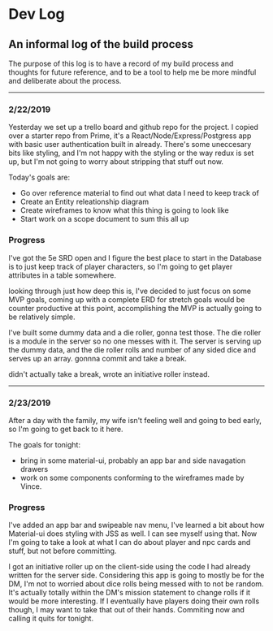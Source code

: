 # Dev Log

## An informal log of the build process

The purpose of this log is to have a record of my build process and thoughts for future reference, and to be a tool to help me be more mindful and deliberate about the process.

***

### 2/22/2019

Yesterday we set up a trello board and github repo for the project. I copied over a starter repo from Prime, it's a React/Node/Express/Postgress app with basic user authentication built in already. There's some uneccesary bits like styling, and I'm not happy with the styling or the way redux is set up, but I'm not going to worry about stripping that stuff out now. 

Today's goals are:

- Go over reference material to find out what data I need to keep track of
- Create an Entity releationship diagram
- Create wireframes to know what this thing is going to look like
- Start work on a scope document to sum this all up

### Progress

I've got the 5e SRD open and I figure the best place to start in the Database is to just keep track of player characters, so I'm going to get player attributes in a table somewhere.

looking through just how deep this is, I've decided to just focus on some MVP goals, coming up with a complete ERD for stretch goals would be counter productive at this point, accomplishing the MVP is actually going to be relatively simple.

I've built some dummy data and a die roller, gonna test those. The die roller is a module in the server so no one messes with it. The server is serving up the dummy data, and the die roller rolls and number of any sided dice and serves up an array. gonnna commit and take a break.

didn't actually take a break, wrote an initiative roller instead.

---

### 2/23/2019

After a day with the family, my wife isn't feeling well and going to bed early, so I'm going to get back to it here.

The goals for tonight:

- bring in some material-ui, probably an app bar and side navagation drawers
- work on some components conforming to the wireframes made by Vince.


### Progress

I've added an app bar and swipeable nav menu, I've learned a bit about how Material-ui does styling with JSS as well. I can see myself using that. Now I'm going to take a look at what I can do about player and npc cards and stuff, but not before committing.

I got an initiative roller up on the client-side using the code I had already written for the server side. Considering this app is going to mostly be for the DM, I'm not to worried about dice rolls being messed with to not be random. It's actually totally within the DM's mission statement to change rolls if it would be more interesting. If I eventually have players doing their own rolls though, I may want to take that out of their hands. Commiting now and calling it quits for tonight.